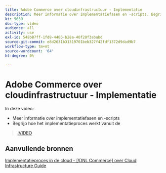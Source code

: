 ```yaml
---
title: Adobe Commerce over cloudinfrastructuur - Implementatie
description: Meer informatie over implementatiefasen en -scripts. Begrijp hoe het implementatieproces werkt vanuit de ​.
kt: 5659
doc-type: video
audience: all
activity: use
exl-id: 548b87ff-1fd8-4486-b28a-40f28f3ababd
source-git-commit: e8d2631b31319701beb327f42fdf1372d9dad9b7
workflow-type: tm+mt
source-wordcount: '64'
ht-degree: 0%

---
```


# Adobe Commerce over cloudinfrastructuur - Implementatie

In deze video:

- Meer informatie over implementatiefasen en -scripts
- Begrijp hoe het implementatieproces werkt vanuit de &#x200B;

>[!VIDEO](https://video.tv.adobe.com/v/35695?quality=12&learn=on)

## Aanvullende bronnen

[Implementatieproces in de cloud - [!DNL Commerce] over Cloud Infrastructure Guide](https://experienceleague.adobe.com/docs/commerce-cloud-service/user-guide/develop/deploy/process.html)
